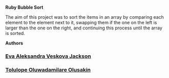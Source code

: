 **Ruby Bubble Sort**

The aim of this project was to sort the items in an array by comparing each element to the element next to it, swapping them if the one on the left is larger than the one on the right, and continuing this process until the array is sorted.

**Authors**

### [Eva Aleksandra Veskova Jackson](https://github.com/evaveskova/)
### [Tolulope Oluwadamilare Olusakin](https://github.com/Oluwadamilareolusakin)
